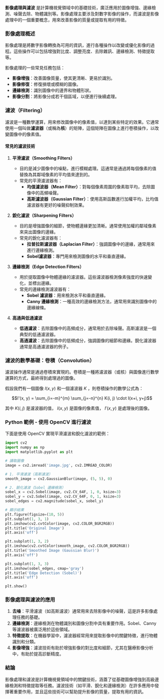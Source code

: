 **影像處理與濾波** 是計算機視覺領域中的基礎技術，廣泛應用於圖像增強、邊緣檢測、噪聲去除、物體識別等。影像處理主要涉及對數字影像的操作，而濾波是影像處理中的一個重要概念，用來改善影像的質量或提取有用的特徵。

### **影像處理概述**

影像處理是將數字影像轉換為可用的資訊，進行各種操作以改變或優化影像的過程。這些操作可以包括增強對比度、調整亮度、去除雜訊、邊緣檢測、特徵提取等。

影像處理的一些常見任務包括：
- **影像增強**：改善圖像質量，使其更清晰、更易於識別。
- **影像修復**：修復損壞或模糊的圖像。
- **邊緣檢測**：識別圖像中的邊界和物體形狀。
- **影像分割**：將影像分成若干個區域，以便進行後續處理。

### **濾波（Filtering）**

濾波是一種數學運算，用來修改圖像中的像素值，以達到某些特定的效果。它通常使用一個叫做**濾波器**（或稱為**核**）的矩陣，這個矩陣在圖像上進行卷積操作，以改變圖像中的像素值。

#### **常見的濾波技術**
1. **平滑濾波（Smoothing Filters）**
   - 目的是減少圖像中的噪點，進行模糊處理。這通常是通過將每個像素的值替換為其鄰域像素的平均值來達到的。
   - 常見的平滑濾波器有：
     - **均值濾波器（Mean Filter）**：對每個像素周圍的像素取平均，去除圖像中的高頻噪聲。
     - **高斯濾波器（Gaussian Filter）**：使用高斯函數進行加權平均，比均值濾波器有更好的噪聲抑制效果。
     
2. **銳化濾波（Sharpening Filters）**
   - 目的是增強圖像的細節，使物體邊緣更加清晰。通常使用加權的鄰域像素來突出圖像的邊緣。
   - 常見的銳化濾波器有：
     - **拉普拉斯濾波器（Laplacian Filter）**：強調圖像中的邊緣，通常用來進行邊緣檢測。
     - **Sobel濾波器**：專門用來檢測圖像的水平和垂直邊緣。

3. **邊緣檢測（Edge Detection Filters）**
   - 用於提取圖像中物體邊緣的濾波器。這些濾波器檢測像素強度的快速變化，並標出邊緣。
   - 常見的邊緣檢測濾波器有：
     - **Sobel 濾波器**：用來檢測水平和垂直邊緣。
     - **Canny 邊緣檢測**：一種高效的邊緣檢測方法，通常用來識別圖像中的邊緣線條。

4. **高通與低通濾波**
   - **低通濾波**：去除圖像中的高頻成分，通常用於去除噪聲。高斯濾波是一個典型的低通濾波器。
   - **高通濾波**：去除圖像中的低頻成分，強調圖像的細節和邊緣。銳化濾波器通常是高通濾波器的例子。

### **濾波的數學基礎：卷積（Convolution）**

濾波操作通常是通過卷積來實現的。卷積是一種將濾波器（或核）與圖像進行數學運算的方式，最終得到處理過的圖像。

假設我們有一個圖像  $`I(x, y)`$  和一個濾波器  $`K`$ ，則卷積操作的數學公式為：


```math
I'(x, y) = \sum_{i=-m}^{m} \sum_{j=-n}^{n} K(i, j) \cdot I(x+i, y+j)
```


其中  $`K(i, j)`$  是濾波器的值， $`I(x, y)`$  是圖像的像素值， $`I'(x, y)`$  是處理後的圖像。

### **Python 範例 - 使用 OpenCV 進行濾波**

下面是使用 OpenCV 實現平滑濾波和銳化濾波的範例：

```python
import cv2
import numpy as np
import matplotlib.pyplot as plt

# 讀取圖像
image = cv2.imread('image.jpg', cv2.IMREAD_COLOR)

# 1. 平滑濾波（高斯濾波）
smooth_image = cv2.GaussianBlur(image, (5, 5), 0)

# 2. 銳化濾波（Sobel 邊緣檢測）
sobel_x = cv2.Sobel(image, cv2.CV_64F, 1, 0, ksize=3)
sobel_y = cv2.Sobel(image, cv2.CV_64F, 0, 1, ksize=3)
sobel_edges = cv2.magnitude(sobel_x, sobel_y)

# 顯示結果
plt.figure(figsize=(10, 5))
plt.subplot(1, 3, 1)
plt.imshow(cv2.cvtColor(image, cv2.COLOR_BGR2RGB))
plt.title('Original Image')
plt.axis('off')

plt.subplot(1, 3, 2)
plt.imshow(cv2.cvtColor(smooth_image, cv2.COLOR_BGR2RGB))
plt.title('Smoothed Image (Gaussian Blur)')
plt.axis('off')

plt.subplot(1, 3, 3)
plt.imshow(sobel_edges, cmap='gray')
plt.title('Edge Detection (Sobel)')
plt.axis('off')

plt.show()
```

### **影像處理與濾波的應用**
1. **去噪**：平滑濾波（如高斯濾波）通常用來去除影像中的噪聲，這是許多影像處理任務的基礎。
2. **邊緣檢測**：邊緣檢測在物體識別和圖像分割中具有重要作用。Sobel、Canny等濾波器被廣泛用於這些領域。
3. **特徵提取**：在機器學習中，濾波器經常用來提取影像中的關鍵特徵，進行物體識別和分類。
4. **影像增強**：濾波技術有助於增強影像的對比度和細節，尤其在醫療影像分析中，有助於提高診斷精度。

### **結論**

影像處理和濾波是計算機視覺領域中的關鍵技術，涵蓋了從基礎圖像增強到高級邊緣檢測和特徵提取等任務。濾波技術（如平滑、銳化和邊緣檢測）在許多應用中發揮著重要作用，並且這些技術可以幫助提升影像的質量，提取有用的資訊。